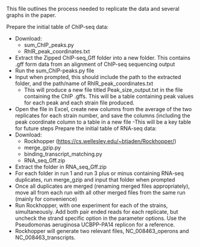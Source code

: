 This file outlines the process needed to replicate the data and several graphs in the paper.

Prepare the initial table of ChIP-seq data:
- Download:
   - sum_ChIP_peaks.py
   - RhlR_peak_coordinates.txt
- Extract the Zipped ChIP-seq_Gff folder into a new folder. This contains .gff form data from an alignment of ChIP-seq sequencing output
- Run the sum_ChIP-peaks.py file
- Input when prompted, this should include the path to the extracted folder, and the path/name of RhlR_peak_coordinates.txt
  - This will produce a new file titled Peak_size_output.txt in the file containing the ChIP .gffs. This will be a table containing peak values
    for each peak and each strain file produced.
- Open the file in Excel, create new columns from the average of the two replicates for each strain number, and save the columns (including the peak coordinate column to a table in a new file
  -This will be a key table for future steps
Prepare the initial table of RNA-seq data:
- Download:
   - Rockhopper (https://cs.wellesley.edu/~btjaden/Rockhopper/)
   - merge_gzip.py
   - binding_transcript_matching.py
   - RNA_seq_Gff.zip
- Extract the folder in RNA_seq_Gff.zip
- For each folder in run 1 and run 3 plus or minus containing RNA-seq duplicates, run merge_gzip and input that folder when prompted
- Once all duplicates are merged (renaming merged files appropriately), move all from each run with all other merged files from the same run (mainly for convenience)
- Run Rockhopper, with one experiment for each of the strains, simultaneously. Add both pair ended reads for each replicate, but uncheck the strand specific option in the parameter options. Use the Pseudomonas aeruginosa UCBPP-PA14 replicon for a reference.
- Rockhopper will generate two relevant files, NC_008463_operons and NC_008463_transcripts.
